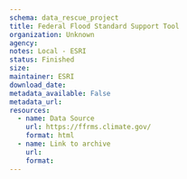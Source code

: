 ```yaml
---
schema: data_rescue_project 
title: Federal Flood Standard Support Tool
organization: Unknown
agency: 
notes: Local - ESRI
status: Finished
size: 
maintainer: ESRI
download_date: 
metadata_available: False
metadata_url: 
resources:
  - name: Data Source
    url: https://ffrms.climate.gov/
    format: html
  - name: Link to archive
    url: 
    format: 
---
```

